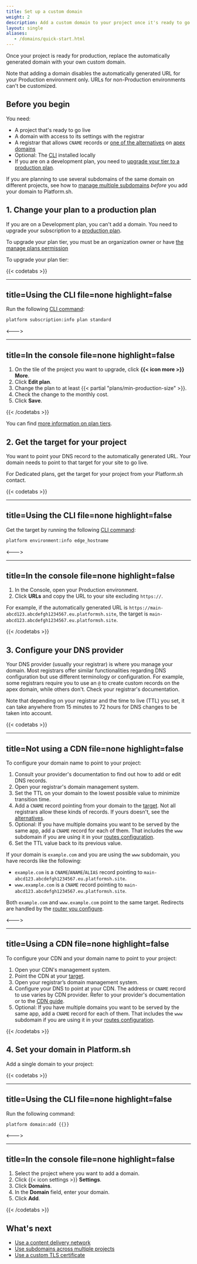 ```yaml
---
title: Set up a custom domain
weight: 2
description: Add a custom domain to your project once it's ready to go live.
layout: single
aliases:
   - /domains/quick-start.html
---
```


Once your project is ready for production, replace the automatically generated domain with your own custom domain.

Note that adding a domain disables the automatically generated URL for your Production environment only.
URLs for non-Production environments can't be customized.

## Before you begin

You need:

* A project that's ready to go live
* A domain with access to its settings with the registrar
* A registrar that allows `CNAME` records or [one of the alternatives](./dns.md) on [apex domains](../../other/glossary.md#apex-domain)
* Optional: The [CLI](../../administration/cli/_index.md) installed locally
* If you are on a development plan, you need to [upgrade your tier to a production plan](#1-change-your-plan-to-a-production-plan).

If you are planning to use several subdomains of the same domain on different projects,
see how to [manage multiple subdomains](/domains/steps/subdomains.md) *before* you add your domain to Platform.sh.

## 1. Change your plan to a production plan

If you are on a Development plan, you can't add a domain.
You need to upgrade your subscription to a [production plan](../../other/glossary.md#production-plan).

To upgrade your plan tier, you must be an organization owner or have [the manage plans permission](../../administration/organizations.md#manage-your-organization-users)

To upgrade your plan tier:

{{< codetabs >}}

---
title=Using the CLI
file=none
highlight=false
---

Run the following [CLI command](../../administration/cli/_index.md):

```bash
platform subscription:info plan standard
```

<--->

---
title=In the console
file=none
highlight=false
---

1. On the tile of the project you want to upgrade, click **{{< icon more >}} More**.
2. Click **Edit plan**.
3. Change the plan to at least {{< partial "plans/min-production-size" >}}.
4. Check the change to the monthly cost.
5. Click **Save**.

{{< /codetabs >}}

You can find [more information on plan tiers](https://platform.sh/pricing).

## 2. Get the target for your project

You want to point your DNS record to the automatically generated URL.
Your domain needs to point to that target for your site to go live.

For Dedicated plans, get the target for your project from your Platform.sh contact.

{{< codetabs >}}

---
title=Using the CLI
file=none
highlight=false
---

Get the target by running the following [CLI command](../../administration/cli/_index.md):

```bash
platform environment:info edge_hostname
```

<--->

---
title=In the console
file=none
highlight=false
---

1. In the Console, open your Production environment.
2. Click **URLs** and copy the URL to your site excluding `https://`.

  For example, if the automatically generated URL is `https://main-abcd123.abcdefgh1234567.eu.platformsh.site`,
  the target is `main-abcd123.abcdefgh1234567.eu.platformsh.site`.

{{< /codetabs >}}

## 3. Configure your DNS provider

Your DNS provider (usually your registrar) is where you manage your domain.
Most registrars offer similar functionalities regarding DNS configuration but use different terminology or configuration.
For example, some registrars require you to use an `@` to create custom records on the apex domain, while others don't.
Check your registrar's documentation.

Note that depending on your registrar and the time to live (TTL) you set,
it can take anywhere from 15 minutes to 72 hours for DNS changes to be taken into account.

{{< codetabs >}}

---
title=Not using a CDN
file=none
highlight=false
---

To configure your domain name to point to your project:

1. Consult your provider's documentation to find out how to add or edit DNS records.
2. Open your registrar's domain management system.
3. Set the TTL on your domain to the lowest possible value to minimize transition time.
4. Add a `CNAME` record pointing from your domain to the [target](#2-get-the-target-for-your-project).
   Not all registrars allow these kinds of records.
   If yours doesn't, see the [alternatives](./dns.md#handling-apex-domains).
5. Optional: If you have multiple domains you want to be served by the same app, add a `CNAME` record for each of them.
   That includes the `www` subdomain if you are using it in your [routes configuration](../../define-routes/_index.md).
6. Set the TTL value back to its previous value.

If your domain is `example.com` and you are using the `www` subdomain, you have records like the following:

* `example.com` is a `CNAME`/`ANAME`/`ALIAS` record pointing to `main-abcd123.abcdefgh1234567.eu.platformsh.site`.
* `www.example.com` is a `CNAME` record pointing to `main-abcd123.abcdefgh1234567.eu.platformsh.site`.

Both `example.com` and `www.example.com` point to the same target.
Redirects are handled by the [router you configure](../../define-routes/_index.md).

<--->

---
title=Using a CDN
file=none
highlight=false
---

To configure your CDN and your domain name to point to your project:

1. Open your CDN's management system.
2. Point the CDN at your [target](#2-get-the-target-for-your-project).
3. Open your registrar’s domain management system.
4. Configure your DNS to point at your CDN.
   The address or `CNAME` record to use varies by CDN provider.
   Refer to your provider's documentation or to the [CDN guide](../cdn/_index.md).
5. Optional: If you have multiple domains you want to be served by the same app, add a `CNAME` record for each of them.
   That includes the `www` subdomain if you are using it in your [routes configuration](../../define-routes/_index.md).

{{< /codetabs >}}

## 4. Set your domain in Platform.sh

Add a single domain to your project:

{{< codetabs >}}

---
title=Using the CLI
file=none
highlight=false
---

Run the following command:

<!-- This is in HTML to get the variable shortcode to work properly -->
<div class="highlight">
 <pre class="chroma"><code class="language-bash" data-lang="bash">platform domain:add {{<variable "YOUR_DOMAIN" >}}</code></pre>
</div>

<--->

---
title=In the console
file=none
highlight=false
---

1. Select the project where you want to add a domain.
2. Click {{< icon settings >}} **Settings**.
3. Click **Domains**.
4. In the **Domain** field, enter your domain.
5. Click **Add**.

{{< /codetabs >}}

## What's next

* [Use a content delivery network](../cdn/_index.md)
* [Use subdomains across multiple projects](./subdomains.md)
* [Use a custom TLS certificate](./tls.md)
